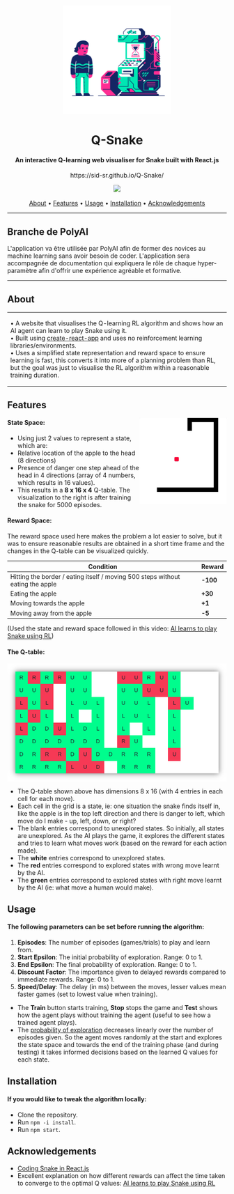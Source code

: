 <p align="center">
  <a href="https://github.com/sid-sr/Q-Snake">
    <img src="./src/img/cyborg-25.png" width=250>
  </a>
</p>

<p align="center">
    <h1 align='center'> Q-Snake </h1>
</p>
<h4 align='center'>An interactive Q-learning web visualiser for Snake built with React.js </h4>
<p align='center'>
  https://sid-sr.github.io/Q-Snake/
</p>
<p align="center">
  <a href='https://lbesson.mit-license.org/'>
  <img src='https://img.shields.io/badge/License-MIT-blue.svg'>
</p>

<p align="center">
  <a href="#about">About</a> •
  <a href="#features">Features</a> •
  <a href="#usage">Usage</a> •
  <a href="#installation">Installation</a> •
  <a href="#acknowledgements">Acknowledgements</a>
</p>

---

## Branche de PolyAI

L'application va être utilisée par PolyAI afin de former des novices au machine learning sans avoir besoin de coder. L'application sera accompagnée de documentation qui expliquera le rôle de chaque hyper-paramètre afin d'offrir une expérience agréable et formative.

---
## About

<table>
<tr>
<td>

• A website that visualises the Q-learning RL algorithm and shows how an AI agent can learn to play Snake using it. <br>
• Built using [create-react-app](https://github.com/facebook/create-react-app) and uses no reinforcement learning libraries/environments. <br>
• Uses a simplified state representation and reward space to ensure learning is fast, this converts it into more of a planning problem than RL, but the goal was just to visualise the RL algorithm within a reasonable training duration.
</td>
</tr>
</table>


## Features

<img align="right" width="200" src="./src/img/vizgif.gif" alt="AI after 5000 episodes.">

<h4>State Space:</h4>

* Using just 2 values to represent a state, which are:
* Relative location of the apple to the head (8 directions)
* Presence of danger one step ahead of the head in 4 directions (array of 4 numbers, which results in 16 values).
* This results in a **8 x 16 x 4** Q-table. The visualization to the right is after training the snake for 5000 episodes.

<h4>Reward Space:</h4>

The reward space used here makes the problem a lot easier to solve, but it was to ensure reasonable results are obtained in a short time frame and the changes in the Q-table can be visualized quickly.

<table class="tg">
<thead>
  <tr>
    <th class="tg-baqh">Condition</th>
    <th class="tg-0lax">Reward</th>
  </tr>
</thead>
<tbody>
  <tr>
    <td class="tg-0lax">Hitting the border / eating itself / moving 500 steps without eating the apple</td>
    <td class="tg-0lax"><span style="font-weight:bold">-100</span></td>
  </tr>
  <tr>
    <td class="tg-0lax">Eating the apple</td>
    <td class="tg-0lax"><span style="font-weight:bold">+30</span></td>
  </tr>
  <tr>
    <td class="tg-0lax">Moving towards the apple</td>
    <td class="tg-0lax"><span style="font-weight:bold">+1</span></td>
  </tr>
  <tr>
    <td class="tg-0lax"><span style="font-weight:400;font-style:normal">Moving away from the apple</span></td>
    <td class="tg-0lax"><span style="font-weight:bold">-5</span></td>
  </tr>
</tbody>
</table>

(Used the state and reward space followed in this video: [AI learns to play Snake using RL](https://youtu.be/8cdUree20j4))

<h4>The Q-table:</h4>
<img align='center' src='./src/img/qtable.png' alt='The Q-table'>

* The Q-table shown above has dimensions 8 x 16 (with 4 entries in each cell for each move).
* Each cell in the grid is a state, ie: one situation the snake finds itself in, like the apple is in the top left direction and there is danger to left, which move do I make - up, left, down, or right?
* The blank entries correspond to unexplored states. So initially, all states are unexplored. As the AI plays the game, it explores the different states and tries to learn what moves work (based on the reward for each action made).
* The **white** entries correspond to unexplored states.
* The **red** entries correspond to explored states with wrong move learnt by the AI.
* The **green** entries correspond to explored states with right move learnt by the AI (ie: what move a human would make).

## Usage
#### The following parameters can be set before running the algorithm: 
1. <b>Episodes</b>: The number of episodes (games/trials) to play and learn from. 
2. <b>Start Epsilon</b>: The initial probability of exploration. Range: 0 to 1.
3. <b>End Epsilon</b>: The final probability of exploration. Range: 0 to 1.
4. <b>Discount Factor</b>: The importance given to delayed rewards compared to immediate rewards. Range: 0 to 1.
5. <b>Speed/Delay</b>: The delay (in ms) between the moves, lesser values mean faster games (set to lowest value when training).

* The <b>Train</b> button starts training, <b>Stop</b> stops the game and <b>Test</b> shows how the agent plays without training the agent (useful to see how a trained agent plays).
* The [probability of exploration](https://www.oreilly.com/library/view/hands-on-reinforcement-learning/9781788836524/0c14fb24-1926-4cc3-8bf6-818cae23bde2.xhtml) decreases linearly over the number of episodes given. So the agent moves randomly at the start and explores the state space and towards the end of the training phase (and during testing) it takes informed decisions based on the learned Q values for each state. 

## Installation
#### If you would like to tweak the algorithm locally:

* Clone the repository.
* Run ```npm -i install```.
* Run ```npm start```.

## Acknowledgements

* [Coding Snake in React.js](https://youtu.be/-oOgsGP3t5o)
* Excellent explanation on how different rewards can affect the time taken to converge to the optimal Q values: [AI learns to play Snake using RL](https://youtu.be/8cdUree20j4)
